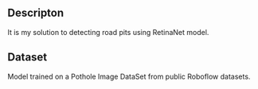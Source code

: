 ## Descripton
It is my solution to detecting road pits using RetinaNet model. 

## Dataset
Model trained on a Pothole Image DataSet from public Roboflow datasets. 






